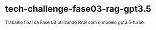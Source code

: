 # tech-challenge-fase03-rag-gpt3.5
Trabalho final da Fase 03 utilizando RAG com o modelo gpt3.5-turbo
